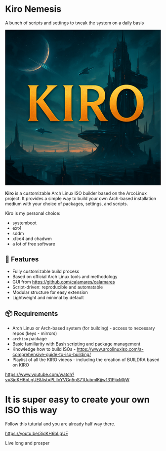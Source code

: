 # Kiro Nemesis

A bunch of scripts and settings to tweak the system on a daily basis


![Kiro Logo](kiro.jpg)

**Kiro** is a customizable Arch Linux ISO builder based on the ArcoLinux project. It provides a simple way to build your own Arch-based installation medium with your choice of packages, settings, and scripts.

Kiro is my personal choice:

- systemboot
- ext4
- sddm
- xfce4 and chadwm
- a lot of free software

## 🚀 Features

- Fully customizable build process
- Based on official Arch Linux tools and methodology
- GUI from https://github.com/calamares/calamares
- Script-driven: reproducible and automatable
- Modular structure for easy extension
- Lightweight and minimal by default

## 📦 Requirements

- Arch Linux or Arch-based system (for building) - access to necessary repos (keys - mirrors)
- `archiso` package
- Basic familiarity with Bash scripting and package management
- Knowledge how to build ISOs - https://www.arcolinuxiso.com/a-comprehensive-guide-to-iso-building/
- Playlist of all the KIRO videos - including the creation of BUILDRA based on KIRO

https://www.youtube.com/watch?v=3jdKH6bLgUE&list=PLlloYVGq5pS71UubmlKjjw131PjixMIjW

# It is super easy to create your own ISO this way

Follow this tuturial and you are already half way there.

https://youtu.be/3jdKH6bLgUE 

Live long and prosper
